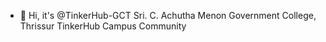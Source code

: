 - 👋 Hi, it's @TinkerHub-GCT
Sri. C. Achutha Menon Government College, Thrissur TinkerHub Campus Community

<!---
TinkerHub-GCT/TinkerHub-GCT is a ✨ special ✨ repository because its `README.md` (this file) appears on your GitHub profile.
You can click the Preview link to take a look at your changes.
--->
